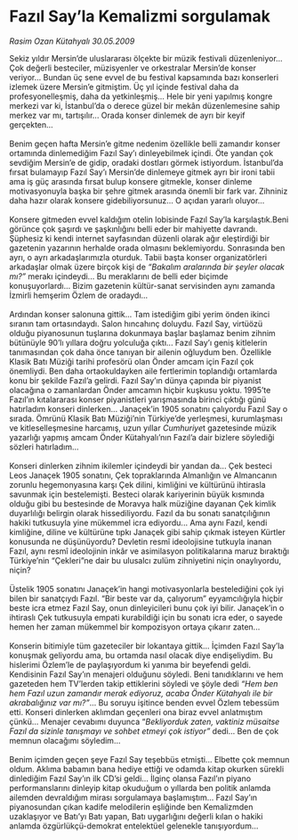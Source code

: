 # Fazıl Say’la Kemalizmi sorgulamak

*Rasim Ozan Kütahyalı 30.05.2009*

<div class="taraf_structure_2col_1zq">
<div class="margen_n">



 <p>Sekiz yıldır Mersin’de uluslararası ölçekte bir müzik festivali düzenleniyor... Çok değerli besteciler, müzisyenler ve orkestralar Mersin’de konser veriyor... Bundan üç sene evvel de bu festival kapsamında bazı konserleri izlemek üzere Mersin’e gitmiştim. Üç yıl içinde festival daha da profesyonelleşmiş, daha da yetkinleşmiş... Hele bir yeni yapılmış kongre merkezi var ki, İstanbul’da o derece güzel bir mekân düzenlemesine sahip merkez var mı, tartışılır... Orada konser dinlemek de ayrı bir keyif gerçekten... <br/><br/>Benim geçen hafta Mersin’e gitme nedenim özellikle belli zamandır konser ortamında dinlemediğim Fazıl Say’ı dinleyebilmek içindi. Öte yandan çok sevdiğim Mersin’e de gidip, oradaki dostları görmek istiyordum. İstanbul’da fırsat bulamayıp Fazıl Say’ı Mersin’de dinlemeye gitmek ayrı bir ironi tabii ama iş güç arasında fırsat bulup konsere gitmekle, konser dinleme motivasyonuyla başka bir şehre gitmek arasında önemli bir fark var. Zihniniz daha hazır olarak konsere gidebiliyorsunuz... O açıdan yararlı oluyor... <br/><br/>Konsere gitmeden evvel kaldığım otelin lobisinde Fazıl Say’la karşılaştık.Beni görünce çok şaşırdı ve şaşkınlığını belli eder bir mahiyette davrandı. Şüphesiz ki kendi internet sayfasından düzenli olarak ağır eleştirdiği bir gazetenin yazarının herhalde orada olmasını beklemiyordu. Sonrasında ben ayrı, o ayrı arkadaşlarımızla oturduk. Tabii başta konser organizatörleri arkadaşlar olmak üzere birçok kişi de <i>“Bakalım aralarında bir şeyler olacak mı?”</i> merakı içindeydi... Bu meraklarını de belli eder biçimde konuşuyorlardı... Bizim gazetenin kültür-sanat servisinden aynı zamanda İzmirli hemşerim Özlem de oradaydı... <br/><br/>Ardından konser salonuna gittik... Tam istediğim gibi yerim önden ikinci sıranın tam ortasındaydı. Salon hıncahınç doluydu. Fazıl Say, virtüözü olduğu piyanosunun tuşlarına dokunmaya başlar başlamaz benim zihnim bütünüyle 90’lı yıllara doğru yolculuğa çıktı... Fazıl Say’ı geniş kitlelerin tanımasından çok daha önce tanıyan bir ailenin oğluydum ben. Özellikle Klasik Batı Müziği tarihi profesörü olan Önder amcam için Fazıl çok önemliydi. Ben daha ortaokuldayken aile fertlerimin toplandığı ortamlarda konu bir şekilde Fazıl’a gelirdi. Fazıl Say’ın dünya çapında bir piyanist olacağına o zamanlardan Önder amcamın hiçbir kuşkusu yoktu. 1995’te Fazıl’ın kıtalararası konser piyanistleri yarışmasında birinci çıktığı günü hatırladım konseri dinlerken... Janaçek’in 1905 sonatını çalıyordu Fazıl Say o sırada. Ömrünü Klasik Batı Müziği’nin Türkiye’de yerleşmesi, kurumlaşması ve kitleselleşmesine harcamış, uzun yıllar <i>Cumhuriye</i>t gazetesinde müzik yazarlığı yapmış amcam Önder Kütahyalı’nın Fazıl’a dair bizlere söylediği sözleri hatırladım... <br/><br/>Konseri dinlerken zihnim ikilemler içindeydi bir yandan da... Çek besteci Leos Janaçek 1905 sonatını, Çek topraklarında Almanlığın ve Almancanın zorunlu hegemonyasına karşı Çek dilini, kimliğini ve kültürünü ihtirasla savunmak için bestelemişti. Besteci olarak kariyerinin büyük kısmında olduğu gibi bu bestesinde de Moravya halk müziğine dayanan Çek kimlik duyarlılığı belirgin olarak hissediliyordu. Fazıl da bu sonatı sanatçılığının hakiki tutkusuyla yine mükemmel icra ediyordu... Ama aynı Fazıl, kendi kimliğine, diline ve kültürüne tıpkı Janaçek gibi sahip çıkmak isteyen Kürtler konusunda ne düşünüyordu? Devletin resmî ideolojisine tutkuyla inanan Fazıl, aynı resmî ideolojinin inkâr ve asimilasyon politikalarına maruz bıraktığı Türkiye’nin “Çekleri”ne dair bu ulusalcı zulüm zihniyetini niçin onaylıyordu, niçin? <br/><br/>Üstelik 1905 sonatını Janaçek’in hangi motivasyonlarla bestelediğini çok iyi bilen bir sanatçıydı Fazıl. “Bir beste var da, çalıyorum” eyyamcılığıyla hiçbir beste icra etmez Fazıl Say, onun dinleyicileri bunu çok iyi bilir. Janaçek’in o ihtiraslı Çek tutkusuyla empati kurabildiği için bu sonatı icra eder, o sayede hemen her zaman mükemmel bir kompozisyon ortaya çıkarır zaten... <br/><br/>Konserin bitimiyle tüm gazeteciler bir lokantaya gittik... İçimden Fazıl Say’la konuşmak geliyordu ama, bu ortamda nasıl olacak diye endişeliydim. Bu hislerimi Özlem’le de paylaşıyordum ki yanıma bir beyefendi geldi. Kendisinin Fazıl Say’ın menajeri olduğunu söyledi. Beni tanıdıklarını ve hem gazeteden hem TV’lerden takip ettiklerini söyledi ve şöyle dedi <i>“Hem ben hem Fazıl uzun zamandır merak ediyoruz, acaba Önder Kütahyalı ile bir akrabalığınız var mı?”</i>... Bu soruyu işitince benden evvel Özlem tebessüm etti. Konseri dinlerken aklımdan geçenleri ona biraz evvel anlatmıştım çünkü... Menajer cevabımı duyunca “<i>Bekliyorduk zaten, vaktiniz müsaitse Fazıl da sizinle tanışmayı ve sohbet etmeyi çok istiyor”</i> dedi... Ben de çok memnun olacağımı söyledim... <br/><br/>Benim içimden geçen şeye Fazıl Say teşebbüs etmişti... Elbette çok memnun oldum. Aklıma babamın bana hediye ettiği ve odamda kitap okurken sürekli dinlediğim Fazıl Say’ın ilk CD’si geldi... İlginç olansa Fazıl’ın piyano performanslarını dinleyip kitap okuduğum o yıllarda ben politik anlamda ailemden devraldığım mirası sorgulamaya başlamıştım… Fazıl Say’ın piyanosundan çıkan kadife melodilerin eşliğinde ben Kemalizmden uzaklaşıyor ve Batı’yı Batı yapan, Batı uygarlığını değerli kılan o hakiki anlamda özgürlükçü-demokrat entelektüel gelenekle tanışıyordum…</p>
<br/>
<br/>
<br/>



<br/>


<div id="taraf_not">
</div>

</div>


</div>
